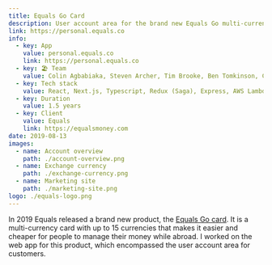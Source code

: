 ```yaml
---
title: Equals Go Card
description: User account area for the brand new Equals Go multi-currency card
link: https://personal.equals.co
info:
  - key: App
    value: personal.equals.co
    link: https://personal.equals.co
  - key: 🏖 Team
    value: Colin Agbabiaka, Steven Archer, Tim Brooke, Ben Tomkinson, Charilaos Georgakakis, Jamie Halvorson, Tabasom Aryamanesh, Joshua Anderson, Lloyd Asamoah, Ben Tubby
  - key: Tech stack
    value: React, Next.js, Typescript, Redux (Saga), Express, AWS Lambdas, Styled Components, Design System Utils, Prismic CMS
  - key: Duration
    value: 1.5 years
  - key: Client
    value: Equals
    link: https://equalsmoney.com
date: 2019-08-13
images:
  - name: Account overview
    path: ./account-overview.png
  - name: Exchange currency
    path: ./exchange-currency.png
  - name: Marketing site
    path: ./marketing-site.png
logo: ./equals-logo.png
---
```


In 2019 Equals released a brand new product, the [Equals Go card](https://equalsmoney.com/personal/travel-card). It is a multi-currency card with up to 15 currencies that makes it easier and cheaper for people to manage their money while abroad. I worked on the web app for this product, which encompassed the user account area for customers.
